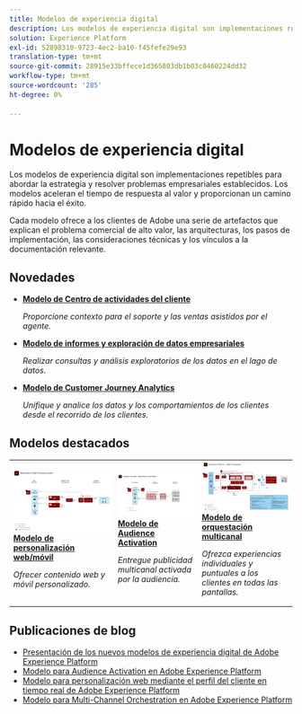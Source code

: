 ```yaml
---
title: Modelos de experiencia digital
description: Los modelos de experiencia digital son implementaciones repetibles para abordar la estrategia y resolver problemas empresariales establecidos. Aceleran el tiempo de respuesta al valor y proporcionan un camino rápido hacia el éxito.
solution: Experience Platform
exl-id: 52898310-9723-4ec2-ba10-f45fefe29e93
translation-type: tm+mt
source-git-commit: 28915e33bffece1d365803db1b03c0460224dd32
workflow-type: tm+mt
source-wordcount: '285'
ht-degree: 0%

---
```


# Modelos de experiencia digital

Los modelos de experiencia digital son implementaciones repetibles para abordar la estrategia y resolver problemas empresariales establecidos. Los modelos aceleran el tiempo de respuesta al valor y proporcionan un camino rápido hacia el éxito.

Cada modelo ofrece a los clientes de Adobe una serie de artefactos que explican el problema comercial de alto valor, las arquitecturas, los pasos de implementación, las consideraciones técnicas y los vínculos a la documentación relevante.

## Novedades

* **[Modelo de Centro de actividades del cliente](/help/blueprints/audience-activation/customer-activity.md)**

   *Proporcione contexto para el soporte y las ventas asistidos por el agente.*
* **[Modelo de informes y exploración de datos empresariales](/help/blueprints/data-exploration/overview.md)**

   *Realizar consultas y análisis exploratorios de los datos en el lago de datos.*
* **[Modelo de Customer Journey Analytics](/help/blueprints/customer-journey-analytics/overview.md)**

   *Unifique y analice los datos y los comportamientos de los clientes desde el recorrido de los clientes. &#x200B;*

## Modelos destacados

<table style="table-layout:fixed">
<tr>
  <td>
    <a href="https://experienceleague.adobe.com/docs/blueprints-learn/architecture/web-personalization/overview.html"><img alt="imagen en miniatura del modelo "Personalización web"" src="web-personalization/assets/personalization.svg" /></a>
    <div><a href="https://experienceleague.adobe.com/docs/blueprints-learn/architecture/web-personalization/overview.html"><strong>Modelo de personalización web/móvil</strong></a></div>
    <p><em>Ofrecer contenido web y móvil personalizado.</em></p>
  </td>
  <td>
    <a href="https://experienceleague.adobe.com/docs/blueprints-learn/architecture/audience-activation/overview.html"><img alt="imagen en miniatura del modelo "Audience Activation"" src="audience-activation/assets/aam.svg" /></a>
    <div><a href="https://experienceleague.adobe.com/docs/blueprints-learn/architecture/audience-activation/overview.html"><strong>Modelo de Audience Activation</strong></a></div>
    <p><em>Entregue publicidad multicanal activada por la audiencia.</em></p>
  </td>
  <td>
    <a href="https://experienceleague.adobe.com/docs/blueprints-learn/architecture/multi-channel-message-orchestration/overview.html"><img alt="imagen en miniatura del "modelo de orquestación multicanal"" src="multi-channel-message-orchestration/assets/aepbatch.svg" /></a>
    <div><a href="https://experienceleague.adobe.com/docs/blueprints-learn/architecture/multi-channel-message-orchestration/overview.html"><strong>Modelo de orquestación multicanal</strong></a></div>
    <p><em>Ofrezca experiencias individuales y puntuales a los clientes en todas las pantallas.</em></p>
  </td>
</tr>
</table>


## Publicaciones de blog

* [Presentación de los nuevos modelos de experiencia digital de Adobe Experience Platform](https://medium.com/adobetech/introducing-adobe-experience-platforms-new-digital-experience-blueprints-93a6b5f5da7c)
* [Modelo para Audience Activation en Adobe Experience Platform](https://medium.com/adobetech/a-blueprint-for-audience-activation-in-adobe-experience-platform-b2b30fae90fd)
* [Modelo para personalización web mediante el perfil del cliente en tiempo real de Adobe Experience Platform](https://medium.com/adobetech/blueprint-for-web-personalization-using-adobe-experience-platform-real-time-customer-profile-fef2ce7a4b2f)
* [Modelo para Multi-Channel Orchestration en Adobe Experience Platform](https://medium.com/adobetech/blueprint-for-multi-channel-orchestration-in-adobe-experience-platform-c68317e94184)
